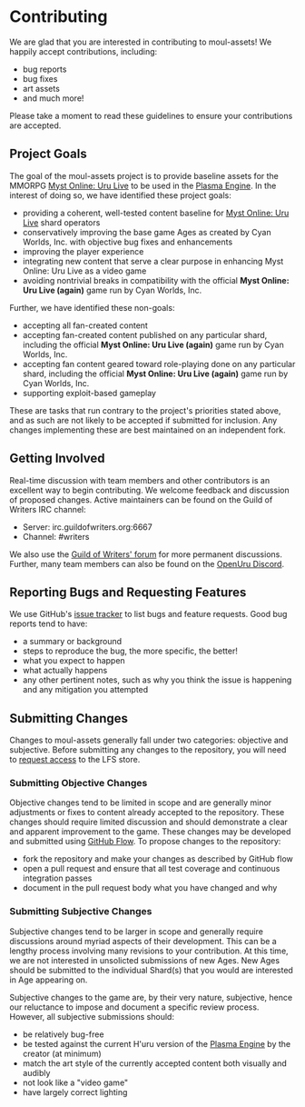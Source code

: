 # Contributing
We are glad that you are interested in contributing to moul-assets! We happily accept contributions, including:
- bug reports
- bug fixes
- art assets
- and much more!

Please take a moment to read these guidelines to ensure your contributions are accepted.

## Project Goals
The goal of the moul-assets project is to provide baseline assets for the MMORPG [Myst Online: Uru Live](https://mystonline.com) to be used in the [Plasma Engine](https://github.com/H-uru/Plasma). In the interest of doing so, we have identified these project goals:
- providing a coherent, well-tested content baseline for [Myst Online: Uru Live](https://mystonline.com) shard operators
- conservatively improving the base game Ages as created by Cyan Worlds, Inc. with objective bug fixes and enhancements
- improving the player experience
- integrating new content that serve a clear purpose in enhancing Myst Online: Uru Live as a video game
- avoiding nontrivial breaks in compatibility with the official **Myst Online: Uru Live (again)** game run by Cyan Worlds, Inc.

Further, we have identified these non-goals:
- accepting all fan-created content
- accepting fan-created content published on any particular shard, including the official **Myst Online: Uru Live (again)** game run by Cyan Worlds, Inc.
- accepting fan content geared toward role-playing done on any particular shard, including the official **Myst Online: Uru Live (again)** game run by Cyan Worlds, Inc.
- supporting exploit-based gameplay

These are tasks that run contrary to the project's priorities stated above, and as such are not likely to be accepted if submitted for inclusion. Any changes implementing these are best maintained on an independent fork.

## Getting Involved
Real-time discussion with team members and other contributors is an excellent way to begin contributing. We welcome feedback and discussion of proposed changes. Active maintainers can be found on the Guild of Writers IRC channel:
- Server: irc.guildofwriters.org:6667
- Channel: #writers

We also use the [Guild of Writers' forum](https://forum.guildofwriters.org/viewforum.php?f=3) for more permanent discussions. Further, many team members can also be found on the [OpenUru Discord](https://discord.com/invite/tVknpHQ).

## Reporting Bugs and Requesting Features
We use GitHub's [issue tracker](https://github.com/H-uru/moul-assets/issues) to list bugs and feature requests. Good bug reports tend to have:
- a summary or background
- steps to reproduce the bug, the more specific, the better!
- what you expect to happen
- what actually happens
- any other pertinent notes, such as why you think the issue is happening and any mitigation you attempted

## Submitting Changes
Changes to moul-assets generally fall under two categories: objective and subjective. Before submitting any changes to the repository, you will need to [request access](https://guildofwriters.org/assets_repo) to the LFS store.

### Submitting Objective Changes
Objective changes tend to be limited in scope and are generally minor adjustments or fixes to content already accepted to the repository. These changes should require limited discussion and should demonstrate a clear and apparent improvement to the game. These changes may be developed and submitted using [GitHub Flow](https://guides.github.com/introduction/flow/index.html). To propose changes to the repository:
- fork the repository and make your changes as described by GitHub flow
- open a pull request and ensure that all test coverage and continuous integration passes
- document in the pull request body what you have changed and why

### Submitting Subjective Changes
Subjective changes tend to be larger in scope and generally require discussions around myriad aspects of their development. This can be a lengthy process involving many revisions to your contribution. At this time, we are not interested in unsolicted submissions of new Ages. New Ages should be submitted to the individual Shard(s) that you would are interested in Age appearing on.

Subjective changes to the game are, by their very nature, subjective, hence our reluctance to impose and document a specific review process. However, all subjective submissions should:
- be relatively bug-free
- be tested against the current H'uru version of the [Plasma Engine](https://github.com/H-uru/Plasma) by the creator (at minimum)
- match the art style of the currently accepted content both visually and audibly
- not look like a "video game"
- have largely correct lighting

